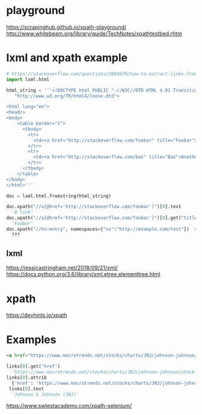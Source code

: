 # playground
https://scrapinghub.github.io/xpath-playground/  
http://www.whitebeam.org/library/guide/TechNotes/xpathtestbed.rhtm
# lxml and xpath example
```python
# https://stackoverflow.com/questions/2084670/how-to-extract-links-from-a-webpage-using-lxml-xpath-and-python
import lxml.html

html_string = '''<!DOCTYPE html PUBLIC "-//W3C//DTD HTML 4.01 Transitional//EN"
   "http://www.w3.org/TR/html4/loose.dtd">

<html lang="en">
<head/>
<body>
    <table border="1">
      <tbody>
        <tr>
          <td><a href="http://stackoverflow.com/foobar" title="Foobar">A link</a></td>
        </tr>
        <tr>
          <td><a href="http://stackoverflow.com/baz" title="Baz">Another link</a></td>
        </tr>
      </tbody>
    </table>
</body>
</html>'''

doc = lxml.html.fromstring(html_string)

doc.xpath("//a[@href='http://stackoverflow.com/foobar']")[0].text
  'A link'
doc.xpath("//a[@href='http://stackoverflow.com/foobar']")[0].get("title")  # attribute
  'Foobar'
doc.xpath("//ns:entry", namespaces={"ns":"http://example.com/test"})  # namespace
  ???
```

## lxml
https://jessicastringham.net/2018/09/21/xml/  
https://docs.python.org/3.6/library/xml.etree.elementtree.html
# xpath
https://devhints.io/xpath
# Examples
```html
<a href="https://www.macrotrends.net/stocks/charts/JNJ/johnson-johnson/stock-price-history">Johnson &amp; Johnson (JNJ)</a>
```
```python
links[0].get('href')
  'https://www.macrotrends.net/stocks/charts/JNJ/johnson-johnson/stock-price-history'
links[0].attrib
  {'href': 'https://www.macrotrends.net/stocks/charts/JNJ/johnson-johnson/stock-price-history'}
 links[0].text
  'Johnson & Johnson (JNJ)'
```
https://www.swtestacademy.com/xpath-selenium/
